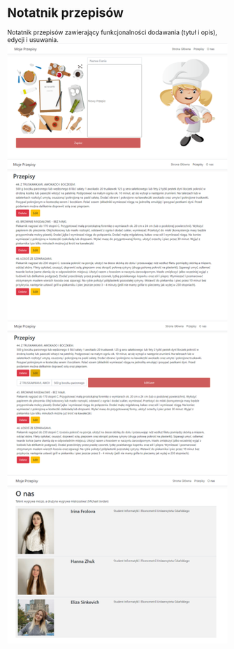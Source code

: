 # Notatnik przepisów

Notatnik przepisów zawierający funkcjonalności dodawania (tytuł i opis), edycji i usuwania.
![alt text](img/1.png)
![alt text](img/2.png)
![alt text](img/4.png)
![alt text](img/3.png)

